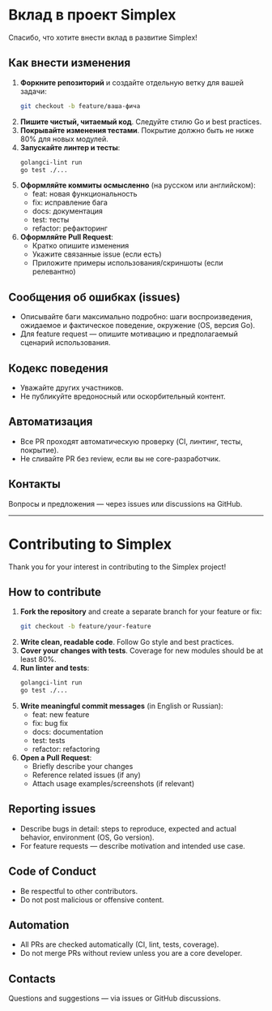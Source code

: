 # Вклад в проект Simplex

Спасибо, что хотите внести вклад в развитие Simplex!

## Как внести изменения

1. **Форкните репозиторий** и создайте отдельную ветку для вашей задачи:
   ```bash
   git checkout -b feature/ваша-фича
   ```
2. **Пишите чистый, читаемый код**. Следуйте стилю Go и best practices.
3. **Покрывайте изменения тестами**. Покрытие должно быть не ниже 80% для новых модулей.
4. **Запускайте линтер и тесты**:
   ```bash
   golangci-lint run
   go test ./...
   ```
5. **Оформляйте коммиты осмысленно** (на русском или английском):
   - feat: новая функциональность
   - fix: исправление бага
   - docs: документация
   - test: тесты
   - refactor: рефакторинг
6. **Оформляйте Pull Request**:
   - Кратко опишите изменения
   - Укажите связанные issue (если есть)
   - Приложите примеры использования/скриншоты (если релевантно)

## Сообщения об ошибках (issues)

- Описывайте баги максимально подробно: шаги воспроизведения, ожидаемое и фактическое поведение, окружение (OS, версия Go).
- Для feature request — опишите мотивацию и предполагаемый сценарий использования.

## Кодекс поведения

- Уважайте других участников.
- Не публикуйте вредоносный или оскорбительный контент.

## Автоматизация

- Все PR проходят автоматическую проверку (CI, линтинг, тесты, покрытие).
- Не сливайте PR без review, если вы не core-разработчик.

## Контакты

Вопросы и предложения — через issues или discussions на GitHub.

---

# Contributing to Simplex

Thank you for your interest in contributing to the Simplex project!

## How to contribute

1. **Fork the repository** and create a separate branch for your feature or fix:
   ```bash
   git checkout -b feature/your-feature
   ```
2. **Write clean, readable code**. Follow Go style and best practices.
3. **Cover your changes with tests**. Coverage for new modules should be at least 80%.
4. **Run linter and tests**:
   ```bash
   golangci-lint run
   go test ./...
   ```
5. **Write meaningful commit messages** (in English or Russian):
   - feat: new feature
   - fix: bug fix
   - docs: documentation
   - test: tests
   - refactor: refactoring
6. **Open a Pull Request**:
   - Briefly describe your changes
   - Reference related issues (if any)
   - Attach usage examples/screenshots (if relevant)

## Reporting issues

- Describe bugs in detail: steps to reproduce, expected and actual behavior, environment (OS, Go version).
- For feature requests — describe motivation and intended use case.

## Code of Conduct

- Be respectful to other contributors.
- Do not post malicious or offensive content.

## Automation

- All PRs are checked automatically (CI, lint, tests, coverage).
- Do not merge PRs without review unless you are a core developer.

## Contacts

Questions and suggestions — via issues or GitHub discussions. 
